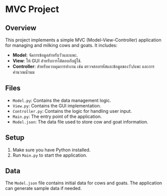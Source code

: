 # MVC Project

## Overview
This project implements a simple MVC (Model-View-Controller) application for managing and milking cows and goats. It includes:

- **Model**: จัดการข้อมูลสำหรับวัวและแพะ.
- **View**: ให้ GUI สำหรับการโต้ตอบกับผู้ใช้.
- **Controller**: สำหรับควบคุมการทำงาน เช่น ตรวจสอบรหัสและข้อมูลของวัว/แพะ และการคำนวณน้ำนม

## Files
- `Model.py`: Contains the data management logic.
- `View.py`: Contains the GUI implementation.
- `Controller.py`: Contains the logic for handling user input.
- `Main.py`: The entry point of the application.
- `Model.json`: The data file used to store cow and goat information.

## Setup
1. Make sure you have Python installed.
2. Run `Main.py` to start the application.

## Data
The `Model.json` file contains initial data for cows and goats. The application can generate sample data if needed.

